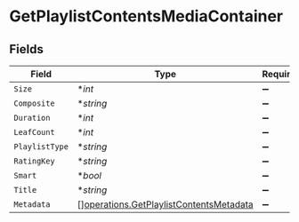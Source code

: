 # GetPlaylistContentsMediaContainer


## Fields

| Field                                                                                              | Type                                                                                               | Required                                                                                           | Description                                                                                        | Example                                                                                            |
| -------------------------------------------------------------------------------------------------- | -------------------------------------------------------------------------------------------------- | -------------------------------------------------------------------------------------------------- | -------------------------------------------------------------------------------------------------- | -------------------------------------------------------------------------------------------------- |
| `Size`                                                                                             | **int*                                                                                             | :heavy_minus_sign:                                                                                 | N/A                                                                                                | 2                                                                                                  |
| `Composite`                                                                                        | **string*                                                                                          | :heavy_minus_sign:                                                                                 | N/A                                                                                                | /playlists/95/composite/1705717521                                                                 |
| `Duration`                                                                                         | **int*                                                                                             | :heavy_minus_sign:                                                                                 | N/A                                                                                                | 282                                                                                                |
| `LeafCount`                                                                                        | **int*                                                                                             | :heavy_minus_sign:                                                                                 | N/A                                                                                                | 2                                                                                                  |
| `PlaylistType`                                                                                     | **string*                                                                                          | :heavy_minus_sign:                                                                                 | N/A                                                                                                | video                                                                                              |
| `RatingKey`                                                                                        | **string*                                                                                          | :heavy_minus_sign:                                                                                 | N/A                                                                                                | 95                                                                                                 |
| `Smart`                                                                                            | **bool*                                                                                            | :heavy_minus_sign:                                                                                 | N/A                                                                                                | true                                                                                               |
| `Title`                                                                                            | **string*                                                                                          | :heavy_minus_sign:                                                                                 | N/A                                                                                                | Smart Movie Playlist                                                                               |
| `Metadata`                                                                                         | [][operations.GetPlaylistContentsMetadata](../../models/operations/getplaylistcontentsmetadata.md) | :heavy_minus_sign:                                                                                 | N/A                                                                                                |                                                                                                    |